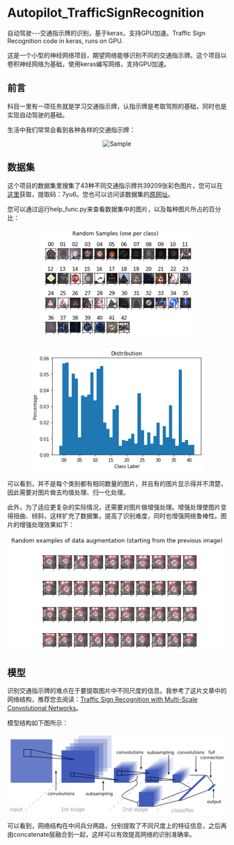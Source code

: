 # Autopilot_TrafficSignRecognition
自动驾驶---交通指示牌的识别，基于keras，支持GPU加速。Traffic Sign Recognition code in keras, runs on GPU.

这是一个小型的神经网络项目，期望网络能够识别不同的交通指示牌。这个项目以卷积神经网络为基础，使用keras编写网络，支持GPU加速。

## 前言
科目一里有一项任务就是学习交通指示牌，认指示牌是考取驾照的基础，同时也是实现自动驾驶的基础。

生活中我们常常会看到各种各样的交通指示牌：<br>
<p align="center">
	<img src="https://timgsa.baidu.com/timg?image&quality=80&size=b9999_10000&sec=1571415059674&di=4c2ed31c630b0f77fba0a1104191b833&imgtype=0&src=http%3A%2F%2Fimg.99114.com%2Fgroup10%2FM00%2F8C%2FFA%2FrBADsloysIaAcuagAAEHm0XhzdE515.jpg" alt="Sample"  width="250">
</p>


## 数据集
这个项目的数据集里搜集了43种不同交通指示牌共39209张彩色图片，您可以在[这里](https://pan.baidu.com/s/1ql2YNPQ7pNqOeNEYWupQwA&shfl=sharepset)获取，提取码：7yu6。您也可以访问该数据集的[原网址](http://benchmark.ini.rub.de/?section=gtsrb&subsection=dataset)。

您可以通过运行help_func.py来查看数据集中的图片，以及每种图片所占的百分比：<br>
<p align="center">
	<img src="https://github.com/LeeWise9/Img_repositories/blob/master/%E6%8C%87%E7%A4%BA%E7%89%8C1.png?raw=true" alt="Sample"  width="350">
</p>
<p align="center">
	<img src="https://github.com/LeeWise9/Img_repositories/blob/master/%E6%8C%87%E7%A4%BA%E7%89%8C2.png?raw=true" alt="Sample"  width="400">
</p>

可以看到，并不是每个类别都有相同数量的图片，并且有的图片显示得并不清楚，因此需要对图片做去均值处理、归一化处理。

此外，为了适应更复杂的实际情况，还需要对图片做增强处理。增强处理使图片变得扭曲、倾斜，这样扩充了数据集，提高了识别难度，同时也增强网络鲁棒性。图片的增强处理效果如下：<br>
<p align="center">
	<img src="https://github.com/LeeWise9/Img_repositories/blob/master/%E6%8C%87%E7%A4%BA%E7%89%8C3.png?raw=true" alt="Sample"  width="500">
</p>


## 模型
识别交通指示牌的难点在于要提取图片中不同尺度的信息。我参考了这片文章中的网络结构，推荐您去阅读：[Traffic Sign Recognition with Multi-Scale Convolutional Networks](http://yann.lecun.com/exdb/publis/pdf/sermanet-ijcnn-11.pdf)。

模型结构如下图所示：<br>
<p align="center">
	<img src="https://github.com/LeeWise9/Img_repositories/blob/master/%E7%BD%91%E7%BB%9C%E7%BB%93%E6%9E%84-%E4%BA%A4%E9%80%9A%E6%8C%87%E7%A4%BA%E7%89%8C.png?raw=true" alt="Sample"  width="500">
</p>

可以看到，网络结构在中间兵分两路，分别提取了不同尺度上的特征信息，之后再由concatenate层融合到一起，这样可以有效提高网络的识别准确率。
